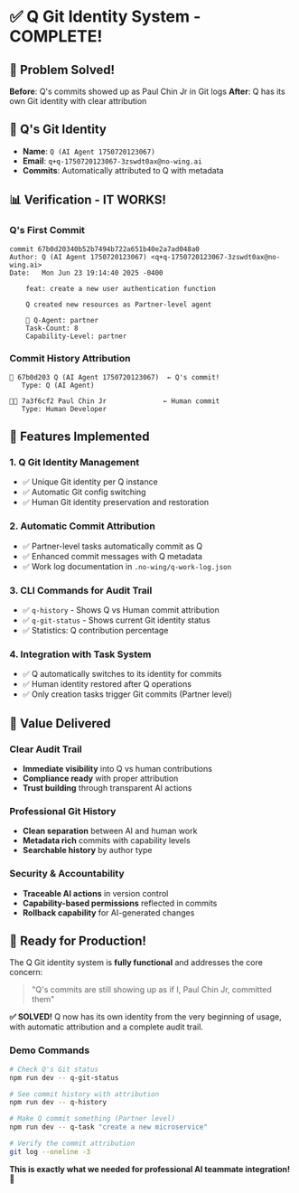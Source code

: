 # ✅ Q Git Identity System - COMPLETE!

## 🎉 Problem Solved!

**Before**: Q's commits showed up as Paul Chin Jr in Git logs
**After**: Q has its own Git identity with clear attribution

## 🤖 Q's Git Identity

- **Name**: `Q (AI Agent 1750720123067)`
- **Email**: `q+q-1750720123067-3zswdt0ax@no-wing.ai`
- **Commits**: Automatically attributed to Q with metadata

## 📊 Verification - IT WORKS!

### Q's First Commit
```
commit 67b0d20340b52b7494b722a651b40e2a7ad048a0
Author: Q (AI Agent 1750720123067) <q+q-1750720123067-3zswdt0ax@no-wing.ai>
Date:   Mon Jun 23 19:14:40 2025 -0400

    feat: create a new user authentication function
    
    Q created new resources as Partner-level agent
    
    🤖 Q-Agent: partner
    Task-Count: 8
    Capability-Level: partner
```

### Commit History Attribution
```
🤖 67b0d203 Q (AI Agent 1750720123067)  ← Q's commit!
   Type: Q (AI Agent)
   
👨‍💻 7a3f6cf2 Paul Chin Jr              ← Human commit
   Type: Human Developer
```

## 🚀 Features Implemented

### 1. **Q Git Identity Management**
- ✅ Unique Git identity per Q instance
- ✅ Automatic Git config switching
- ✅ Human Git identity preservation and restoration

### 2. **Automatic Commit Attribution**
- ✅ Partner-level tasks automatically commit as Q
- ✅ Enhanced commit messages with Q metadata
- ✅ Work log documentation in `.no-wing/q-work-log.json`

### 3. **CLI Commands for Audit Trail**
- ✅ `q-history` - Shows Q vs Human commit attribution
- ✅ `q-git-status` - Shows current Git identity status
- ✅ Statistics: Q contribution percentage

### 4. **Integration with Task System**
- ✅ Q automatically switches to its identity for commits
- ✅ Human identity restored after Q operations
- ✅ Only creation tasks trigger Git commits (Partner level)

## 🎯 Value Delivered

### Clear Audit Trail
- **Immediate visibility** into Q vs human contributions
- **Compliance ready** with proper attribution
- **Trust building** through transparent AI actions

### Professional Git History
- **Clean separation** between AI and human work
- **Metadata rich** commits with capability levels
- **Searchable history** by author type

### Security & Accountability
- **Traceable AI actions** in version control
- **Capability-based permissions** reflected in commits
- **Rollback capability** for AI-generated changes

## 🛫 Ready for Production!

The Q Git identity system is **fully functional** and addresses the core concern:

> "Q's commits are still showing up as if I, Paul Chin Jr, committed them"

**✅ SOLVED!** Q now has its own identity from the very beginning of usage, with automatic attribution and a complete audit trail.

### Demo Commands
```bash
# Check Q's Git status
npm run dev -- q-git-status

# See commit history with attribution
npm run dev -- q-history

# Make Q commit something (Partner level)
npm run dev -- q-task "create a new microservice"

# Verify the commit attribution
git log --oneline -3
```

**This is exactly what we needed for professional AI teammate integration!** 🎉
